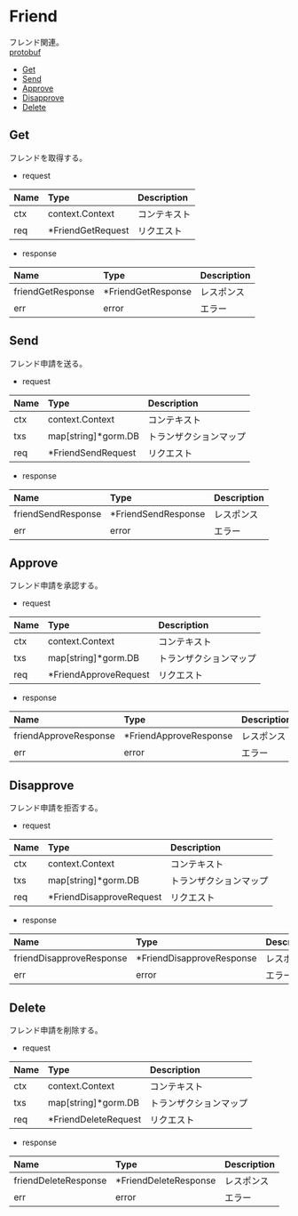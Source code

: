 # Friend
フレンド関連。  
[protobuf](https://github.com/game-core/gocrafter/tree/main/docs/proto/api/game/friend)  

- [Get](https://github.com/game-core/gocrafter/blob/main/docs/md/function/friend.md#get)
- [Send](https://github.com/game-core/gocrafter/blob/main/docs/md/function/friend.md#send)
- [Approve](https://github.com/game-core/gocrafter/blob/main/docs/md/function/friend.md#approve)
- [Disapprove](https://github.com/game-core/gocrafter/blob/main/docs/md/function/friend.md#disapprove)
- [Delete](https://github.com/game-core/gocrafter/blob/main/docs/md/function/friend.md#delete)

## Get
フレンドを取得する。
- request

| Name | Type | Description |
| :--- | :--- | :--- |
| ctx | context.Context | コンテキスト |
| req | *FriendGetRequest | リクエスト |

- response

| Name | Type | Description |
| :--- | :--- | :--- |
| friendGetResponse | *FriendGetResponse | レスポンス |
| err | error | エラー |

## Send
フレンド申請を送る。
- request

| Name | Type | Description |
| :--- | :--- | :--- |
| ctx | context.Context | コンテキスト |
| txs | map[string]*gorm.DB | トランザクションマップ |
| req | *FriendSendRequest | リクエスト |

- response

| Name | Type | Description |
| :--- | :--- | :--- |
| friendSendResponse | *FriendSendResponse | レスポンス |
| err | error | エラー |

## Approve
フレンド申請を承認する。
- request

| Name | Type | Description |
| :--- | :--- | :--- |
| ctx | context.Context | コンテキスト |
| txs | map[string]*gorm.DB | トランザクションマップ |
| req | *FriendApproveRequest | リクエスト |

- response

| Name | Type | Description |
| :--- | :--- | :--- |
| friendApproveResponse | *FriendApproveResponse | レスポンス |
| err | error | エラー |

## Disapprove
フレンド申請を拒否する。
- request

| Name | Type | Description |
| :--- | :--- | :--- |
| ctx | context.Context | コンテキスト |
| txs | map[string]*gorm.DB | トランザクションマップ |
| req | *FriendDisapproveRequest | リクエスト |

- response

| Name | Type | Description |
| :--- | :--- | :--- |
| friendDisapproveResponse | *FriendDisapproveResponse | レスポンス |
| err | error | エラー |

## Delete
フレンド申請を削除する。
- request

| Name | Type | Description |
| :--- | :--- | :--- |
| ctx | context.Context | コンテキスト |
| txs | map[string]*gorm.DB | トランザクションマップ |
| req | *FriendDeleteRequest | リクエスト |

- response

| Name | Type | Description |
| :--- | :--- | :--- |
| friendDeleteResponse | *FriendDeleteResponse | レスポンス |
| err | error | エラー |
